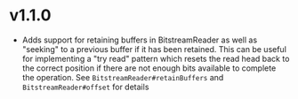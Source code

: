 # v1.1.0

- Adds support for retaining buffers in BitstreamReader as well as "seeking" to a previous buffer if it has been retained. 
  This can be useful for implementing a "try read" pattern which resets the read head back to the correct position if there
  are not enough bits available to complete the operation. See `BitstreamReader#retainBuffers` and `BitstreamReader#offset` 
  for details